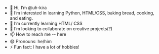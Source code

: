 - 👋 Hi, I’m @uh-kira
- 👀 I’m interested in learning Python, HTML/CSS, baking bread, cooking, and eating.
- 🌱 I’m currently learning HTML/ CSS
- 💞️ I’m looking to collaborate on creative projects(?)
- 📫 How to reach me -- here
- 😄 Pronouns: he/him
- ⚡ Fun fact: I have a lot of hobbies!

<!---
uh-kira/uh-kira is a ✨ special ✨ repository because its `README.md` (this file) appears on your GitHub profile.
You can click the Preview link to take a look at your changes.
--->

